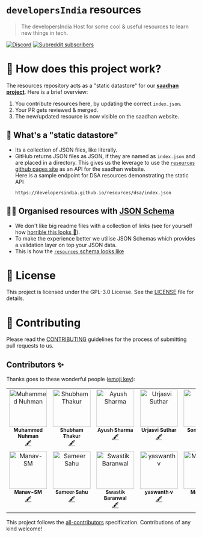 # `developersIndia` resources

> The developersIndia Host for some cool & useful resources to learn new things in tech.

[![Discord](https://img.shields.io/discord/669880381649977354?color=%237289da&label=Discord&logo=Discord)](https://discordapp.com/invite/MKXMSNC)
[![Subreddit subscribers](https://img.shields.io/reddit/subreddit-subscribers/developersIndia?style=social)](https://www.reddit.com/r/developersIndia/)

# 👀 How does this project work?

The resources repository acts as a "static datastore" for our [**saadhan project**](https://saadhan.developersindia.in/). Here is a brief overview:
1. You contribute resources here, by updating the correct `index.json`.
2. Your PR gets reviewed & merged.
3. The new/updated resource is now visible on the saadhan website.

## 🤨 What's a "static datastore"
- Its a collection of JSON files, like literally.
- GitHub returns JSON files as JSON, if they are named as `index.json` and are placed in a directory. This gives us the leverage to use the [`resources` github pages site](https://developersindia.github.io/resources/) as an API for the saadhan website. <br>
  Here is a sample endpoint for DSA resources demonstrating the static API
  ```
  https://developersindia.github.io/resources/dsa/index.json
  ```

## 🙌🏽 Organised resources with [JSON Schema](https://json-schema.org/)
- We don't like big readme files with a collection of links (see for yourself how [horrible this looks 🤮](https://github.com/developersIndia/resources/blob/099258bb6daffd67475add7e8ef137b430c50c33/README.md)).
- To make the experience better we utilise JSON Schemas which provides a validation layer on top your JSON data.
- This is how the [`resources` schema looks like](https://github.com/developersIndia/resources/blob/master/resource.schema)

# 📜 License

This project is licensed under the GPL-3.0 License. See the [LICENSE](LICENSE) file for details.

# 👋 Contributing

Please read the [CONTRIBUTING](CONTRIBUTING.md) guidelines for the process of submitting pull requests to us.

## Contributors ✨

Thanks goes to these wonderful people ([emoji key](https://allcontributors.org/docs/en/emoji-key)):

<!-- ALL-CONTRIBUTORS-LIST:START - Do not remove or modify this section -->
<!-- prettier-ignore-start -->
<!-- markdownlint-disable -->
<table>
  <tbody>
    <tr>
      <td align="center" valign="top" width="14.28%"><a href="https://nuhman.github.io"><img src="https://avatars3.githubusercontent.com/u/15177381?v=4?s=100" width="100px;" alt="Muhammed Nuhman"/><br /><sub><b>Muhammed Nuhman</b></sub></a><br /><a href="#content-nuhman" title="Content">🖋</a></td>
      <td align="center" valign="top" width="14.28%"><a href="https://github.com/sbmthakur"><img src="https://avatars2.githubusercontent.com/u/7949156?v=4?s=100" width="100px;" alt="Shubham Thakur"/><br /><sub><b>Shubham Thakur</b></sub></a><br /><a href="#content-sbmthakur" title="Content">🖋</a></td>
      <td align="center" valign="top" width="14.28%"><a href="https://github.com/SharmaAayush"><img src="https://avatars.githubusercontent.com/u/29497880?v=4?s=100" width="100px;" alt="Ayush Sharma"/><br /><sub><b>Ayush Sharma</b></sub></a><br /><a href="#content-SharmaAayush" title="Content">🖋</a></td>
      <td align="center" valign="top" width="14.28%"><a href="https://github.com/BlackGoku36"><img src="https://avatars.githubusercontent.com/u/36535717?v=4?s=100" width="100px;" alt="Urjasvi Suthar"/><br /><sub><b>Urjasvi Suthar</b></sub></a><br /><a href="#content-BlackGoku36" title="Content">🖋</a></td>
      <td align="center" valign="top" width="14.28%"><a href="https://jarmos.netlify.app/"><img src="https://avatars.githubusercontent.com/u/31373860?v=4?s=100" width="100px;" alt="Somraj Saha"/><br /><sub><b>Somraj Saha</b></sub></a><br /><a href="#content-Jarmos-san" title="Content">🖋</a></td>
      <td align="center" valign="top" width="14.28%"><a href="https://bhupeshpradhan.vercel.app/"><img src="https://avatars.githubusercontent.com/u/76522149?v=4?s=100" width="100px;" alt="Bhupesh Pradhan"/><br /><sub><b>Bhupesh Pradhan</b></sub></a><br /><a href="#infra-HanakoK9" title="Infrastructure (Hosting, Build-Tools, etc)">🚇</a></td>
      <td align="center" valign="top" width="14.28%"><a href="https://github.com/V3dantSh4rma"><img src="https://avatars.githubusercontent.com/u/70263758?v=4?s=100" width="100px;" alt="Vedant Sharma"/><br /><sub><b>Vedant Sharma</b></sub></a><br /><a href="#content-V3dantSh4rma" title="Content">🖋</a></td>
    </tr>
    <tr>
      <td align="center" valign="top" width="14.28%"><a href="https://tailwind-nextjs-portfolio.vercel.app/"><img src="https://avatars.githubusercontent.com/u/18483618?v=4?s=100" width="100px;" alt="Manav-SM"/><br /><sub><b>Manav-SM</b></sub></a><br /><a href="#content-Manav-SM" title="Content">🖋</a></td>
      <td align="center" valign="top" width="14.28%"><a href="https://github.com/SameerSahu007"><img src="https://avatars.githubusercontent.com/u/29480670?v=4?s=100" width="100px;" alt="Sameer Sahu"/><br /><sub><b>Sameer Sahu</b></sub></a><br /><a href="#content-SameerSahu007" title="Content">🖋</a></td>
      <td align="center" valign="top" width="14.28%"><a href="https://dev.to/delta456"><img src="https://avatars.githubusercontent.com/u/28479139?v=4?s=100" width="100px;" alt="Swastik Baranwal"/><br /><sub><b>Swastik Baranwal</b></sub></a><br /><a href="#content-Delta456" title="Content">🖋</a></td>
      <td align="center" valign="top" width="14.28%"><a href="https://github.com/yaswanth-vakkala"><img src="https://avatars.githubusercontent.com/u/100300292?v=4?s=100" width="100px;" alt="yaswanth v"/><br /><sub><b>yaswanth v</b></sub></a><br /><a href="#content-yaswanth-vakkala" title="Content">🖋</a></td>
      <td align="center" valign="top" width="14.28%"><a href="https://animesh-ghosh.github.io/"><img src="https://avatars.githubusercontent.com/u/34956994?v=4?s=100" width="100px;" alt="MaDDogx"/><br /><sub><b>MaDDogx</b></sub></a><br /><a href="#content-Animesh-Ghosh" title="Content">🖋</a></td>
    </tr>
  </tbody>
</table>

<!-- markdownlint-restore -->
<!-- prettier-ignore-end -->

<!-- ALL-CONTRIBUTORS-LIST:END -->

This project follows the [all-contributors](https://github.com/all-contributors/all-contributors) specification. Contributions of any kind welcome!
